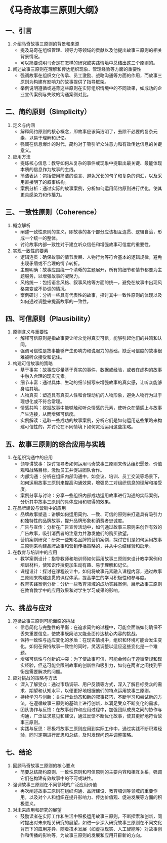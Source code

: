 # 《马奇故事三原则大纲》

## 一、引言
1. 介绍马奇故事三原则的背景和来源
    - 提及马奇在组织管理、领导力等领域的贡献以及他提出故事三原则的相关背景情况。
    - 可以简要说明马奇是在怎样的研究或实践情境中总结出这三个原则的。
2. 阐述故事三原则在理解和传达组织现象、管理经验等方面的重要性
    - 强调故事在组织文化传承、员工激励、战略沟通等方面的作用，而故事三原则为构建有影响力的故事提供了指导框架。
    - 举例说明遵循或违背这些原则在实际组织情境中的不同效果，如成功的企业宣传案例与失败的沟通案例对比。

## 二、简约原则（Simplicity）
1. 定义与内涵
    - 解释简约原则的核心概念，即故事应该简洁明了，去除不必要的复杂元素，以易于理解和记忆。
    - 强调在信息爆炸的时代，简约对于吸引听众注意力和有效传达信息的关键意义。
2. 应用方法
    - 提炼核心信息：教导如何从复杂的事件或现象中提取出最关键、最能体现本质的信息作为故事的主线。
    - 简洁表达：包括使用简洁的语言、避免冗长的句子和复杂的词汇，以及采用直接明了的叙事结构。
    - 案例分析：通过实际的故事案例，分析如何运用简约原则进行优化，使其更具感染力和传播力。

## 三、一致性原则（Coherence）
1. 概念解析
    - 阐述一致性原则的含义，即故事的各个部分应该相互连贯、逻辑自洽，形成一个统一的整体。
    - 讨论故事内部一致性对于建立听众信任和增强故事可信度的重要性。
2. 实现一致性的要素
    - 逻辑连贯：确保故事的情节发展、人物行为等符合基本的逻辑规律，避免出现矛盾或不合理的情节转折。
    - 主题明确：故事应围绕一个清晰的主题展开，所有的细节和情节都要为主题服务，以增强故事的凝聚力。
    - 风格统一：包括语言风格、叙事风格等方面的统一，避免在故事中出现风格突变或不协调的情况。
    - 案例研讨：分析一些具有代表性的故事，探讨其中一致性原则的体现以及如何通过调整来提高故事的一致性。

## 四、可信原则（Plausibility）
1. 原则含义与重要性
    - 解释可信原则是指故事要让听众觉得真实可信，能够引起他们的共鸣和认同。
    - 强调可信性是故事能够产生影响力和说服力的基础，缺乏可信度的故事很难被听众接受和记住。
2. 构建可信故事的策略
    - 基于事实：故事应尽量基于真实的事件、数据或经验，或者在虚构的故事中融入合理的现实元素。
    - 细节丰富：通过具体、生动的细节描写来增强故事的真实感，让听众能够身临其境。
    - 人物真实：塑造具有真实人性和合理动机的人物形象，避免人物行为过于理想化或不符合常理。
    - 情感共鸣：挖掘故事中能够触动听众情感的元素，使听众在情感上与故事产生连接，从而增强可信度。
    - 实例解读：选取一些成功的故事案例，分析它们是如何运用这些策略来构建可信性的，并讨论在不同情境下如何灵活运用这些策略。

## 五、故事三原则的综合应用与实践
1. 在组织沟通中的应用
    - 领导讲故事：探讨领导者如何运用马奇故事三原则来传达组织愿景、价值观和战略目标，激励员工并促进团队合作。
    - 内部沟通：分析在组织内部沟通中，如会议、培训、员工交流等场景下，如何运用故事三原则来提高沟通效果，增强员工对组织信息的理解和接受度。
    - 案例分享与讨论：分享一些组织内部成功运用故事进行沟通的实际案例，分析其中故事三原则的具体应用和取得的效果。
2. 在品牌建设与营销中的应用
    - 品牌故事塑造：讲解如何运用简约、一致、可信的原则来打造具有吸引力和独特性的品牌故事，提升品牌形象和消费者忠诚度。
    - 广告与宣传：分析在广告宣传活动中，如何通过故事三原则来创作有效的广告故事，吸引消费者的注意力并激发他们的购买欲望。
    - 营销案例研究：研究一些知名品牌的营销案例，探讨它们是如何运用故事三原则来构建品牌故事和营销传播策略的，并从中总结经验和启示。
3. 在教育与培训中的应用
    - 教学案例设计：指导教师和培训师如何运用故事三原则来设计教学案例和培训材料，使知识传授更加生动有趣、易于理解和记忆。
    - 课程设计：探讨在课程设计中，如何将故事元素融入课程内容，通过故事三原则来构建连贯的课程体系，提高学生的学习积极性和参与度。
    - 教育实践案例分析：分析一些教育领域的成功实践案例，展示故事三原则在教育教学中的应用效果和对学生学习成果的影响。

## 六、挑战与应对
1. 遵循故事三原则可能面临的挑战
    - 信息简化与完整性的平衡：在追求简约的过程中，可能会面临如何确保不丢失重要信息，使故事既简洁又能全面传达核心内容的挑战。
    - 保持一致性与适应变化的矛盾：在现实情境中，组织和环境可能会发生变化，如何在保持故事一致性的同时，灵活调整以适应这些变化是一个难题。
    - 增强可信性与创新的冲突：为了使故事可信，可能会倾向于遵循常规和现实经验，但这可能会限制故事的创新性和吸引力，如何在两者之间找到平衡是需要解决的问题。
2. 应对挑战的策略与方法
    - 深入了解受众：通过市场调研、用户反馈等方式，深入了解目标受众的需求、期望和认知水平，以便更好地根据他们的特点运用故事三原则。
    - 持续学习与创新：关注行业动态和新的叙事技巧，不断学习和尝试新的方法，在遵循故事三原则的基础上进行创新，以满足受众不断变化的需求。
    - 团队协作与反馈：在故事创作和应用过程中，加强团队成员之间的协作与沟通，广泛征求意见和建议，通过反馈不断优化故事，使其更好地符合故事三原则。
    - 实践与反思：积极将故事三原则应用到实际工作中，通过实践不断积累经验，同时定期进行反思和总结，及时发现问题并调整策略。

## 七、结论
1. 回顾马奇故事三原则的核心要点
    - 简要总结简约原则、一致性原则和可信原则的主要内容和相互关系，强调它们在构建有效故事中的不可或缺性。
2. 强调故事三原则在不同领域的广泛应用价值
    - 再次阐述故事三原则在组织沟通、品牌建设、教育培训等领域的重要作用，以及对个人和组织在提升影响力、传达价值观、促进发展等方面的积极意义。
3. 对未来应用和研究的展望
    - 鼓励读者在实际工作和生活中积极运用故事三原则，不断探索和创新，同时提出对未来相关研究的展望，如进一步深入研究故事三原则在不同文化背景下的应用差异、随着技术发展（如虚拟现实、人工智能等）对故事创作和传播的影响等，为故事三原则的发展和应用开辟新的方向。
